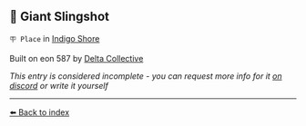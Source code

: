 ## 🏹 Giant Slingshot

`🪧 Place` in [Indigo Shore](../refs/indigo_shore.md)

Built on eon 587 by [Delta Collective](../refs/delta_collective.md)

_This entry is considered incomplete - you can request more info for it [on discord](<https://discord.com/channels/562910943848169472/1173922660489633802>) or write it yourself_


----------
[⬅️ Back to index](../refs/index.md)